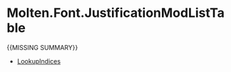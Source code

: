 ﻿  
# Molten.Font.JustificationModListTable
{{MISSING SUMMARY}}
  
*  [LookupIndices](docs/Molten.Font/Molten/Font/JustificationModListTable/LookupIndices.md)